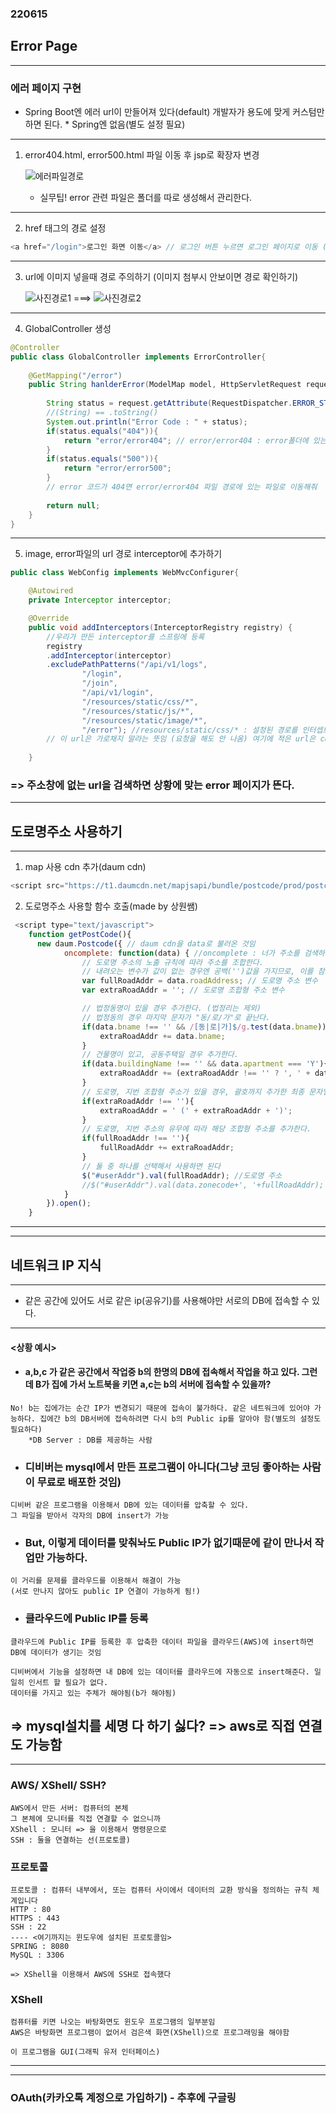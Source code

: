 ### 220615
## Error Page
---

### 에러 페이지 구현
- Spring Boot엔 에러 url이 만들어져 있다(default) 개발자가 용도에 맞게 커스텀만 하면 된다. * Spring엔 없음(별도 설정 필요)
---

1. error404.html, error500.html 파일 이동 후 jsp로 확장자 변경

    ![에러파일경로](https://user-images.githubusercontent.com/96815399/173742038-607bbd66-63d8-4e63-8884-97a513685807.PNG)

    * 실무팁! error 관련 파일은 폴더를 따로 생성해서 관리한다.
 ---   

2. href 태그의 경로 설정
```java
<a href="/login">로그인 화면 이동</a> // 로그인 버튼 누르면 로그인 페이지로 이동 (이동 페이지 경로 설정)
```
---
3. url에 이미지 넣을때 경로 주의하기 (이미지 첨부시 안보이면 경로 확인하기)

    ![사진경로1](https://user-images.githubusercontent.com/96815399/173741264-10b1e03a-ea66-4bf5-bf0d-ba0f0557e7b9.PNG) ===> ![사진경로2](https://user-images.githubusercontent.com/96815399/173741649-846d0d93-196f-4144-93b4-423e5b3bb6c8.PNG)

---

4. GlobalController 생성
```java
@Controller
public class GlobalController implements ErrorController{
	
	@GetMapping("/error")
	public String hanlderError(ModelMap model, HttpServletRequest request) { //HttpServletRequest : 톰캣으로 요청 오는 것
		
		String status = request.getAttribute(RequestDispatcher.ERROR_STATUS_CODE).toString(); // 에러코드(400, 404, 500...)를 status 변수로 받는 것
		//(String) == .toString()
		System.out.println("Error Code : " + status);
		if(status.equals("404")){
			return "error/error404"; // error/error404 : error폴더에 있는 error404 jsp파일  
		}
		if(status.equals("500")){
			return "error/error500";
		}
        // error 코드가 404면 error/error404 파일 경로에 있는 파일로 이동해줘
		
		return null;
	}
}
```
---
5. image, error파일의 url 경로 interceptor에 추가하기
```java
public class WebConfig implements WebMvcConfigurer{

	@Autowired
	private Interceptor interceptor;

	@Override
	public void addInterceptors(InterceptorRegistry registry) {
		//우리가 만든 interceptor를 스프링에 등록
		registry
		.addInterceptor(interceptor)
		.excludePathPatterns("/api/v1/logs",
				"/login",
				"/join",
				"/api/v1/login",
				"/resources/static/css/*",
				"/resources/static/js/*",
				"/resources/static/image/*",
				"/error"); //resources/static/css/* : 설정된 경로를 인터셉트
		// 이 url은 가로채지 말라는 뜻임 (요청을 해도 안 나옴) 여기에 적은 url은 console에 찍어도 ip,url,Method가 안나옴 (인터셉트 당함)
	
	}
```
### => 주소창에 없는 url을 검색하면 상황에 맞는 error 페이지가 뜬다.
---

## 도로명주소 사용하기
---
1. map 사용 cdn 추가(daum cdn) 
```js
<script src="https://t1.daumcdn.net/mapjsapi/bundle/postcode/prod/postcode.v2.js"></script>
```
2. 도로명주소 사용할 함수 호출(made by 상원쌤)
```js
 <script type="text/javascript">
    function getPostCode(){
  	  new daum.Postcode({ // daum cdn을 data로 불러온 것임
            oncomplete: function(data) { //oncomplete : 너가 주소를 검색하고 enter했다면
                // 도로명 주소의 노출 규칙에 따라 주소를 조합한다.
                // 내려오는 변수가 값이 없는 경우엔 공백('')값을 가지므로, 이를 참고하여 분기 한다.
                var fullRoadAddr = data.roadAddress; // 도로명 주소 변수
                var extraRoadAddr = ''; // 도로명 조합형 주소 변수

                // 법정동명이 있을 경우 추가한다. (법정리는 제외)
                // 법정동의 경우 마지막 문자가 "동/로/가"로 끝난다.
                if(data.bname !== '' && /[동|로|가]$/g.test(data.bname)){
                    extraRoadAddr += data.bname;
                }
                // 건물명이 있고, 공동주택일 경우 추가한다.
                if(data.buildingName !== '' && data.apartment === 'Y'){
                    extraRoadAddr += (extraRoadAddr !== '' ? ', ' + data.buildingName : data.buildingName);
                }
                // 도로명, 지번 조합형 주소가 있을 경우, 괄호까지 추가한 최종 문자열을 만든다.
                if(extraRoadAddr !== ''){
                    extraRoadAddr = ' (' + extraRoadAddr + ')';
                }
                // 도로명, 지번 주소의 유무에 따라 해당 조합형 주소를 추가한다.
                if(fullRoadAddr !== ''){
                    fullRoadAddr += extraRoadAddr;
                }
                // 둘 중 하나를 선택해서 사용하면 된다
                $("#userAddr").val(fullRoadAddr); //도로명 주소
                //$("#userAddr").val(data.zonecode+', '+fullRoadAddr);  //우편번호 + 도로명 주소 
            }
        }).open();
    }
```
---
---
## 네트워크 IP 지식
---

- 같은 공간에 있어도 서로 같은 ip(공유기)를 사용해야만 서로의 DB에 접속할 수 있다. 
---
#### <상황 예시>
- ####  a,b,c 가 같은 공간에서 작업중 b의 한명의 DB에 접속해서 작업을 하고 있다. 그런데 B가 집에 가서 노트북을 키면 a,c는 b의 서버에 접속할 수 있을까?
```
No! b는 집에가는 순간 IP가 변경되기 때문에 접속이 불가하다. 같은 네트워크에 있어야 가능하다. 집에간 b의 DB서버에 접속하려면 다시 b의 Public ip를 알아야 함(별도의 설정도 필요하다) 
    *DB Server : DB를 제공하는 사람
```

- ### 디비버는 mysql에서 만든 프로그램이 아니다(그냥 코딩 좋아하는 사람이 무료로 배포한 것임)
```
디비버 같은 프로그램을 이용해서 DB에 있는 데이터를 압축할 수 있다.
그 파일을 받아서 각자의 DB에 insert가 가능
```
- ### But, 이렇게 데이터를 맞춰놔도 Public IP가 없기때문에 같이 만나서 작업만 가능하다.
```
이 거리를 문제를 클라우드를 이용해서 해결이 가능
(서로 만나지 않아도 public IP 연결이 가능하게 됨!)
```
- ### 클라우드에 Public IP를 등록
```
클라우드에 Public IP를 등록한 후 압축한 데이터 파일을 클라우드(AWS)에 insert하면 DB에 데이터가 생기는 것임

디비버에서 기능을 설정하면 내 DB에 있는 데이터를 클라우드에 자동으로 insert해준다. 일일히 인서트 할 필요가 없다.
데이터를 가지고 있는 주체가 해야됨(b가 해야됨)
```
=> mysql설치를 세명 다 하기 싫다? => aws로 직접 연결도 가능함             
---
---

### AWS/ XShell/ SSH?
```
AWS에서 만든 서버: 컴퓨터의 본체
그 본체에 모니터를 직접 연결할 수 없으니까 
XShell : 모니터 => 을 이용해서 명령문으로 
SSH : 둘을 연결하는 선(프로토콜)
```

### 프로토콜
```
프로토콜 : 컴퓨터 내부에서, 또는 컴퓨터 사이에서 데이터의 교환 방식을 정의하는 규칙 체계입니다
HTTP : 80
HTTPS : 443
SSH : 22
---- <여기까지는 윈도우에 설치된 프로토콜임>
SPRING : 8080
MySQL : 3306

=> XShell을 이용해서 AWS에 SSH로 접속했다
```

### XShell
```
컴퓨터를 키면 나오는 바탕화면도 윈도우 프로그램의 일부분임
AWS은 바탕화면 프로그램이 없어서 검은색 화면(XShell)으로 프로그래밍을 해야함

이 프로그램을 GUI(그래픽 유저 인터페이스)
```

---
---
### OAuth(카카오톡 계정으로 가입하기) - 추후에 구글링
